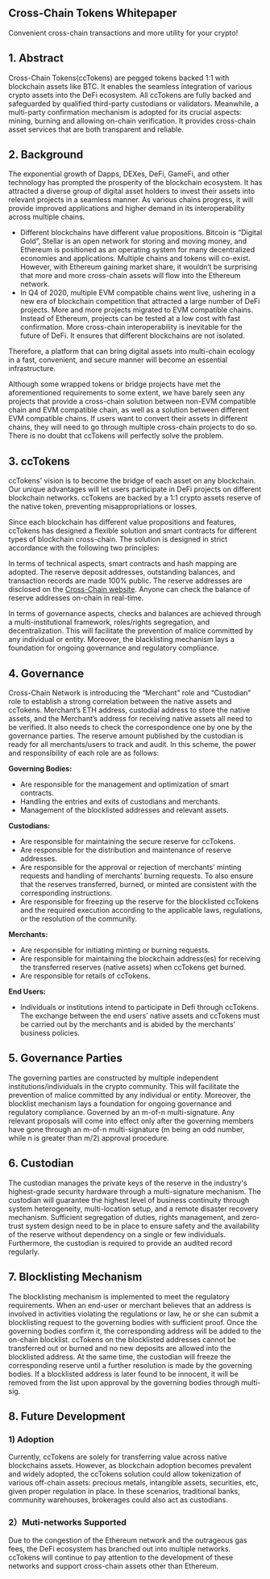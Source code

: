 ## Cross-Chain Tokens Whitepaper
Convenient cross-chain transactions and more utility for your crypto!

## 1. Abstract
Cross-Chain Tokens(ccTokens) are pegged tokens backed 1:1 with blockchain assets like BTC. It enables the seamless integration of various crypto assets into the DeFi ecosystem. All ccTokens are fully backed and safeguarded by qualified third-party custodians or validators. Meanwhile, a multi-party confirmation mechanism is adopted for its crucial aspects: mining, burning and allowing on-chain verification. It provides cross-chain asset services that are both transparent and reliable. 

## 2. Background
The exponential growth of Dapps, DEXes, DeFi, GameFi, and other technology has prompted the prosperity of the blockchain ecosystem. It has attracted a diverse group of digital asset holders to invest their assets into relevant projects in a seamless manner. As various chains progress, it will provide improved applications and higher demand in its interoperability across multiple chains.
* Different blockchains have different value propositions. Bitcoin is “Digital Gold”, Stellar is an open network for storing and moving money, and Ethereum is positioned as an operating system for many decentralized economies and applications. Multiple chains and tokens will co-exist. However, with Ethereum gaining market share, it wouldn’t be surprising that more and more cross-chain assets will flow into the Ethereum network.  
* In Q4 of 2020, multiple EVM compatible chains went live, ushering in a new era of blockchain competition that attracted a large number of DeFi projects. More and more projects migrated to EVM compatible chains. Instead of Ethereum, projects can be tested at a low cost with fast confirmation. More cross-chain interoperability is inevitable for the future of DeFi. It ensures that different blockchains are not isolated.

Therefore, a platform that can bring digital assets into multi-chain ecology in a fast, convenient, and secure manner will become an essential infrastructure.

Although some wrapped tokens or bridge projects have met the aforementioned requirements to some extent, we have barely seen any projects that provide a cross-chain solution between non-EVM compatible chain and EVM compatible chain, as well as a solution between different EVM compatible chains. If users want to convert their assets in different chains, they will need to go through multiple cross-chain projects to do so. There is no doubt that ccTokens will perfectly solve the problem.
 
## 3. ccTokens
ccTokens' vision is to become the bridge of each asset on any blockchain. Our unique advantages will let users participate in DeFi projects on different blockchain networks. ccTokens are backed by a 1:1 crypto assets reserve of the native token, preventing misappropriations or losses. 

Since each blockchain has different value propositions and features, ccTokens has designed a flexible solution and smart contracts for different types of blockchain cross-chain. The solution is designed in strict accordance with the following two principles:

In terms of technical aspects, smart contracts and hash mapping are adopted. The reserve deposit addresses, outstanding balances, and transaction records are made 100% public. The reserve addresses are disclosed on the [Cross-Chain website](https://www.crosschain.network/). Anyone can check the balance of reserve addresses on-chain in real-time.  

In terms of governance aspects, checks and balances are achieved through a multi-institutional framework, roles/rights segregation, and decentralization. This will facilitate the prevention of malice committed by any individual or entity. Moreover, the blacklisting mechanism lays a foundation for ongoing governance and regulatory compliance.

## 4. Governance
Cross-Chain Network is introducing the “Merchant” role and “Custodian” role to establish a strong correlation between the native assets and ccTokens. Merchant’s ETH address, custodial address to store the native assets, and the Merchant’s address for receiving native assets all need to be verified. It also needs to check the correspondence one by one by the governance parties. The reserve amount published by the custodian is ready for all merchants/users to track and audit. In this scheme, the power and responsibility of each role are as follows:

**Governing Bodies:** 
* Are responsible for the management and optimization of smart contracts.
* Handling the entries and exits of custodians and merchants.
* Management of the blocklisted addresses and relevant assets.

**Custodians:** 
* Are responsible for maintaining the secure reserve for ccTokens.
* Are responsible for the distribution and maintenance of reserve addresses.
* Are responsible for the approval or rejection of merchants’ minting requests and handling of merchants’ burning requests. To also ensure that the reserves transferred, burned, or minted are consistent with the corresponding instructions.
* Are responsible for freezing up the reserve for the blocklisted ccTokens and the required execution according to the applicable laws, regulations, or the resolution of the community.

**Merchants:**
* Are responsible for initiating minting or burning requests.
* Are responsible for maintaining the blockchain address(es) for receiving the transferred reserves (native assets) when ccTokens get burned.
* Are responsible for retails of ccTokens.

**End Users:** 
* Individuals or institutions intend to participate in Defi through ccTokens. The exchange between the end users’ native assets and ccTokens must be carried out by the merchants and is abided by the merchants’ business policies.

## 5. Governance Parties 
The governing parties are constructed by multiple independent institutions/individuals in the crypto community. This will facilitate the prevention of malice committed by any individual or entity. Moreover, the blocklist mechanism lays a foundation for ongoing governance and regulatory compliance. Governed by an m-of-n multi-signature. Any relevant proposals will come into effect only after the governing members have gone through an m-of-n multi-signature (m being an odd number, while n is greater than m/2) approval procedure.

## 6. Custodian 
The custodian manages the private keys of the reserve in the industry's highest-grade security hardware through a multi-signature mechanism. The custodian will guarantee the highest level of business continuity through system heterogeneity, multi-location setup, and a remote disaster recovery mechanism. Sufficient segregation of duties, rights management, and zero-trust system design need to be in place to ensure safety and the availability of the reserve without dependency on a single or few individuals. Furthermore, the custodian is required to provide an audited record regularly.

## 7. Blocklisting Mechanism
The blocklisting mechanism is implemented to meet the regulatory requirements. When an end-user or merchant believes that an address is involved in activities violating the regulations or law, he or she can submit a blocklisting request to the governing bodies with sufficient proof. Once the governing bodies confirm it, the corresponding address will be added to the on-chain blocklist. ccTokens on the blocklisted addresses cannot be transferred out or burned and no new deposits are allowed into the blocklisted address. At the same time, the custodian will freeze the corresponding reserve until a further resolution is made by the governing bodies. If a blocklisted address is later found to be innocent, it will be removed from the list upon approval by the governing bodies through multi-sig.

## 8. Future Development
### 1) Adoption
Currently, ccTokens are solely for transferring value across native blockchains assets. However, as blockchain adoption becomes prevalent and widely adopted, the ccTokens solution could allow tokenization of various off-chain assets: precious metals, intangible assets, securities, etc, given proper regulation in place. In these scenarios, traditional banks, community warehouses, brokerages could also act as custodians.

### 2）Muti-networks Supported 
Due to the congestion of the Ethereum network and the outrageous gas fees, the DeFi ecosystem has branched out into multiple networks. ccTokens will continue to pay attention to the development of these networks and support cross-chain assets other than Ethereum.  
